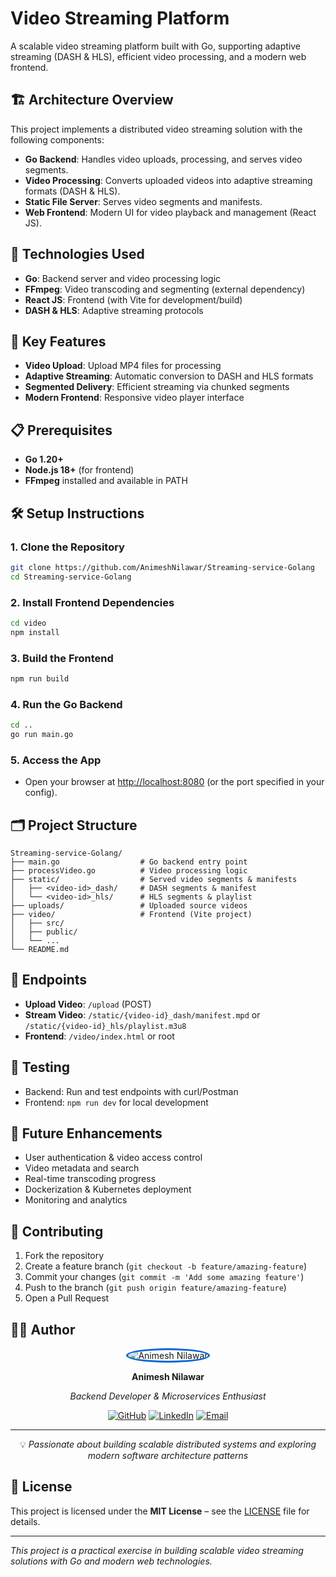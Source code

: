 # Video Streaming Platform

A scalable video streaming platform built with Go, supporting adaptive streaming (DASH & HLS), efficient video processing, and a modern web frontend.

## 🏗️ Architecture Overview

This project implements a distributed video streaming solution with the following components:

- **Go Backend**: Handles video uploads, processing, and serves video segments.
- **Video Processing**: Converts uploaded videos into adaptive streaming formats (DASH & HLS).
- **Static File Server**: Serves video segments and manifests.
- **Web Frontend**: Modern UI for video playback and management (React JS).

## 🚀 Technologies Used

- **Go**: Backend server and video processing logic
- **FFmpeg**: Video transcoding and segmenting (external dependency)
- **React JS**: Frontend (with Vite for development/build)
- **DASH & HLS**: Adaptive streaming protocols

## 🎯 Key Features

- **Video Upload**: Upload MP4 files for processing
- **Adaptive Streaming**: Automatic conversion to DASH and HLS formats
- **Segmented Delivery**: Efficient streaming via chunked segments
- **Modern Frontend**: Responsive video player interface

## 📋 Prerequisites

- **Go 1.20+**
- **Node.js 18+** (for frontend)
- **FFmpeg** installed and available in PATH

## 🛠️ Setup Instructions

### 1. Clone the Repository

```bash
git clone https://github.com/AnimeshNilawar/Streaming-service-Golang
cd Streaming-service-Golang
```

### 2. Install Frontend Dependencies

```bash
cd video
npm install
```

### 3. Build the Frontend

```bash
npm run build
```

### 4. Run the Go Backend

```bash
cd ..
go run main.go
```

### 5. Access the App

- Open your browser at [http://localhost:8080](http://localhost:8080) (or the port specified in your config).

## 🗂️ Project Structure

```
Streaming-service-Golang/
├── main.go                  # Go backend entry point
├── processVideo.go          # Video processing logic
├── static/                  # Served video segments & manifests
│   ├── <video-id>_dash/     # DASH segments & manifest
│   └── <video-id>_hls/      # HLS segments & playlist
├── uploads/                 # Uploaded source videos
├── video/                   # Frontend (Vite project)
│   ├── src/
│   ├── public/
│   └── ...
└── README.md
```

## 🔗 Endpoints

- **Upload Video**: `/upload` (POST)
- **Stream Video**: `/static/{video-id}_dash/manifest.mpd` or `/static/{video-id}_hls/playlist.m3u8`
- **Frontend**: `/video/index.html` or root

## 🧪 Testing

- Backend: Run and test endpoints with curl/Postman
- Frontend: `npm run dev` for local development

## 🚧 Future Enhancements

- User authentication & video access control
- Video metadata and search
- Real-time transcoding progress
- Dockerization & Kubernetes deployment
- Monitoring and analytics

## 🤝 Contributing

1. Fork the repository
2. Create a feature branch (`git checkout -b feature/amazing-feature`)
3. Commit your changes (`git commit -m 'Add some amazing feature'`)
4. Push to the branch (`git push origin feature/amazing-feature`)
5. Open a Pull Request

## 👨‍💻 Author

<div align="center">
  <img src="https://avatars.githubusercontent.com/AnimeshNilawar?s=120" alt="Animesh Nilawar" style="border-radius: 50%; border: 3px solid #0366d6;">
  
  **Animesh Nilawar**
  
  *Backend Developer & Microservices Enthusiast*
  
  [![GitHub](https://img.shields.io/badge/GitHub-AnimeshNilawar-black?style=for-the-badge&logo=github)](https://github.com/AnimeshNilawar)
  [![LinkedIn](https://img.shields.io/badge/LinkedIn-Connect-blue?style=for-the-badge&logo=linkedin)](https://in.linkedin.com/in/animesh-nilawar)
  [![Email](https://img.shields.io/badge/Email-Contact-red?style=for-the-badge&logo=gmail)](mailto:nilawaranimesh@gmail.com)
  
  ---
  
  💡 *Passionate about building scalable distributed systems and exploring modern software architecture patterns*
</div>

## 📄 License

This project is licensed under the **MIT License** – see the [LICENSE](LICENSE) file for details.

---

_This project is a practical exercise in building scalable video streaming solutions with Go and modern web technologies._
